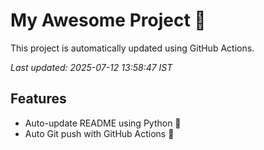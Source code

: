# My Awesome Project 🚀

This project is automatically updated using GitHub Actions.

_Last updated: 2025-07-12 13:58:47 IST_

## Features
- Auto-update README using Python 🐍
- Auto Git push with GitHub Actions 🤖
